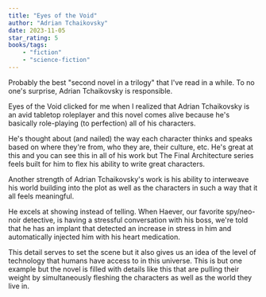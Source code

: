 ```yaml
---
title: "Eyes of the Void"
author: "Adrian Tchaikovsky"
date: 2023-11-05
star_rating: 5
books/tags:
    - "fiction"
    - "science-fiction"
---
```

Probably the best "second novel in a trilogy" that I've read in a while. To no one's surprise, Adrian Tchaikovsky is responsible.

Eyes of the Void clicked for me when I realized that Adrian Tchaikovsky is an avid tabletop roleplayer and this novel comes alive because he's basically role-playing (to perfection) all of his characters.

He's thought about (and nailed) the way each character thinks and speaks based on where they're from, who they are, their culture, etc. He's great at this and you can see this in all of his work but The Final Architecture series feels built for him to flex his ability to write great characters.

Another strength of Adrian Tchaikovsky's work is his ability to interweave his world building into the plot as well as the characters in such a way that it all feels meaningful.

He excels at showing instead of telling. When Haever, our favorite spy/neo-noir detective, is having a stressful conversation with his boss, we're told that he has an implant that detected an increase in stress in him and automatically injected him with his heart medication.

This detail serves to set the scene but it also gives us an idea of the level of technology that humans have access to in this universe. This is but one example but the novel is filled with details like this that are pulling their weight by simultaneously fleshing the characters as well as the world they live in.